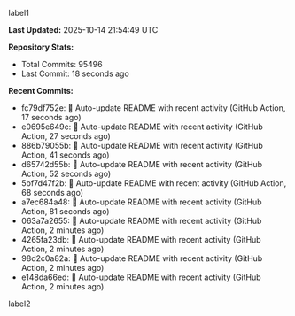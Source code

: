 
label1 
<!-- ACTIVITY_START -->
**Last Updated:** 2025-10-14 21:54:49 UTC

**Repository Stats:**
- Total Commits: 95496
- Last Commit: 18 seconds ago

**Recent Commits:**
- fc79df752e: 🤖 Auto-update README with recent activity (GitHub Action, 17 seconds ago)
- e0695e649c: 🤖 Auto-update README with recent activity (GitHub Action, 27 seconds ago)
- 886b79055b: 🤖 Auto-update README with recent activity (GitHub Action, 41 seconds ago)
- d65742d55b: 🤖 Auto-update README with recent activity (GitHub Action, 52 seconds ago)
- 5bf7d47f2b: 🤖 Auto-update README with recent activity (GitHub Action, 68 seconds ago)
- a7ec684a48: 🤖 Auto-update README with recent activity (GitHub Action, 81 seconds ago)
- 063a7a2655: 🤖 Auto-update README with recent activity (GitHub Action, 2 minutes ago)
- 4265fa23db: 🤖 Auto-update README with recent activity (GitHub Action, 2 minutes ago)
- 98d2c0a82a: 🤖 Auto-update README with recent activity (GitHub Action, 2 minutes ago)
- e148da66ed: 🤖 Auto-update README with recent activity (GitHub Action, 2 minutes ago)
<!-- ACTIVITY_END -->

label2
